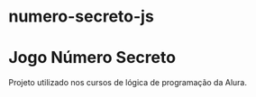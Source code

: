 # numero-secreto-js

<h1>Jogo Número Secreto</h1>

<p>Projeto utilizado nos cursos de lógica de programação da Alura.</p>
